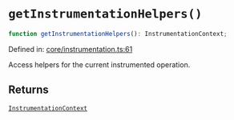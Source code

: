 # `getInstrumentationHelpers()`

```ts
function getInstrumentationHelpers(): InstrumentationContext;
```

Defined in: [core/instrumentation.ts:61](https://github.com/adobe/commerce-integration-starter-kit/blob/ee21c0d99f4f907fa0cc3bc14f4f86e941a1c9f2/packages/aio-lib-telemetry/source/core/instrumentation.ts#L61)

Access helpers for the current instrumented operation.

## Returns

[`InstrumentationContext`](../interfaces/InstrumentationContext.md)
